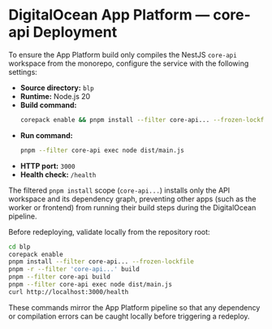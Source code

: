 # DigitalOcean App Platform — core-api Deployment

To ensure the App Platform build only compiles the NestJS `core-api` workspace from the monorepo, configure the service with the following settings:

- **Source directory:** `blp`
- **Runtime:** Node.js 20
- **Build command:**
  ```bash
  corepack enable && pnpm install --filter core-api... --frozen-lockfile && pnpm -r --filter 'core-api...' build && pnpm --filter core-api build
  ```
- **Run command:**
  ```bash
  pnpm --filter core-api exec node dist/main.js
  ```
- **HTTP port:** `3000`
- **Health check:** `/health`

The filtered `pnpm install` scope (`core-api...`) installs only the API workspace and its dependency graph, preventing other apps (such as the worker or frontend) from running their build steps during the DigitalOcean pipeline.

Before redeploying, validate locally from the repository root:

```bash
cd blp
corepack enable
pnpm install --filter core-api... --frozen-lockfile
pnpm -r --filter 'core-api...' build
pnpm --filter core-api build
pnpm --filter core-api exec node dist/main.js
curl http://localhost:3000/health
```

These commands mirror the App Platform pipeline so that any dependency or compilation errors can be caught locally before triggering a redeploy.
